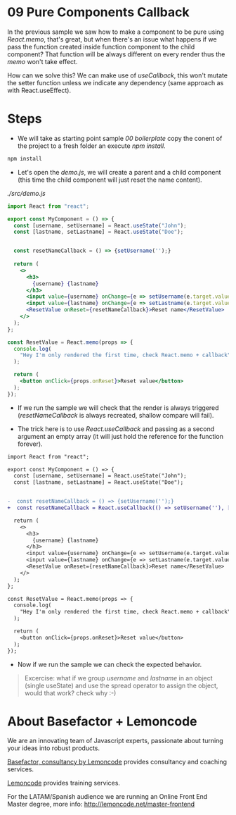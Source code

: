 # 09 Pure Components Callback

In the previous sample we saw how to make a component to be pure using
_React.memo_, that's great, but when there's an issue
what happens if we pass the function created inside function component to the child component?
That  function will be always different on every render thus
the _memo_ won't take effect.

How can we solve this? We can make use of _useCallback_, this won't mutate the setter 
function unless we indicate any dependency (same approach as with React.useEffect).

# Steps

- We will take as starting point sample _00 boilerplate_ copy the conent of the
  project to a fresh folder an execute _npm install_.

```bash
npm install
```

- Let's open the _demo.js_, we will create a parent and a child component
  (this time the child component will just reset the name content).

_./src/demo.js_

```jsx
import React from "react";

export const MyComponent = () => {
  const [username, setUsername] = React.useState("John");
  const [lastname, setLastname] = React.useState("Doe");


  const resetNameCallback = () => {setUsername('');}
  
  return (
    <>
      <h3>
        {username} {lastname}
      </h3>
      <input value={username} onChange={e => setUsername(e.target.value)} />
      <input value={lastname} onChange={e => setLastname(e.target.value)} />
      <ResetValue onReset={resetNameCallback}>Reset name</ResetValue>
    </>
  );
};

const ResetValue = React.memo(props => {
  console.log(
    "Hey I'm only rendered the first time, check React.memo + callback"
  );

  return (
    <button onClick={props.onReset}>Reset value</button>
  );
});
```

- If we run the sample we will check that the render is always triggered
  (_resetNameCallback_  is always recreated, shallow compare will fail).

- The trick here is to use _React.useCallback_ and passing as a second
argument an empty array (it will just hold the reference for the function
forever).


```diff
import React from "react";

export const MyComponent = () => {
  const [username, setUsername] = React.useState("John");
  const [lastname, setLastname] = React.useState("Doe");


-  const resetNameCallback = () => {setUsername('');}
+  const resetNameCallback = React.useCallback(() => setUsername(''), []);

  return (
    <>
      <h3>
        {username} {lastname}
      </h3>
      <input value={username} onChange={e => setUsername(e.target.value)} />
      <input value={lastname} onChange={e => setLastname(e.target.value)} />
      <ResetValue onReset={resetNameCallback}>Reset name</ResetValue>
    </>
  );
};

const ResetValue = React.memo(props => {
  console.log(
    "Hey I'm only rendered the first time, check React.memo + callback"
  );

  return (
    <button onClick={props.onReset}>Reset value</button>
  );
});
```

- Now if we run the sample we can check the expected behavior.

> Excercise: what if we group _username_ and _lastname_ in an object (single useState) and use the spread operator to assign the object, would that work?
check why :-)

# About Basefactor + Lemoncode

We are an innovating team of Javascript experts, passionate about turning your ideas into robust products.

[Basefactor, consultancy by Lemoncode](http://www.basefactor.com) provides consultancy and coaching services.

[Lemoncode](http://lemoncode.net/services/en/#en-home) provides training services.

For the LATAM/Spanish audience we are running an Online Front End Master degree, more info: http://lemoncode.net/master-frontend
